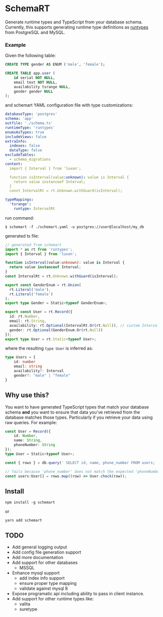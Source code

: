 SchemaRT
========

Generate runtime types and TypeScript from your database schema. Currently, this supports generating runtime type definitions as [runtypes](https://github.com/pelotom/runtypes) from PostgreSQL and MySQL.

### Example
Given the following table:
```sql
CREATE TYPE gender AS ENUM ('male', 'female');

CREATE TABLE app.user (
    id serial NOT NULL,
    email text NOT NULL,
    availability tsrange NULL,
    gender gender NULL
);
```

and schemart YAML configuration file with type customizations:
```yaml
databaseType: 'postgres'
schema: 'app'
outfile: './schema.ts'
runtimeType: 'runtypes'
enumsAsTypes: true
includeViews: false
extraInfo:
  indexes: false
  dataType: false
excludeTables:
  - schema_migrations
content:
  import { Interval } from 'luxon';

  function isInterval(value:unknown): value is Interval {
    return value instanceof Interval;
  }
  const IntervalRt = rt.Unknown.withGuard(isInterval);

typeMappings:
  'tsrange':
    runtype: IntervalRt
```

run command:
```
$ schemart -f ./schemart.yaml -u postgres://user@localhost/my_db
```

generated ts file:
```typescript
// generated from schemart
import * as rt from 'runtypes';
import { Interval } from 'luxon';

function isInterval(value:unknown): value is Interval {
  return value instanceof Interval;
}
const IntervalRt = rt.Unknown.withGuard(isInterval);

export const GenderEnum = rt.Union(
  rt.Literal('male'),
  rt.Literal('female')
);
export type Gender = Static<typeof GenderEnum>;

export const User = rt.Record({
  id: rt.Number,
  email: rt.String,
  availability: rt.Optional(IntervalRt.Or(rt.Null)), // custom Interval type
  gender: rt.Optional(GenderEnum.Or(rt.Null))
});
export type User = rt.Static<typeof User>;
```

where the resulting `type User` is inferred as:
```typescript
type Users = {
    id: number
    email: string
    availability?: Interval
    gender?: "male" | "female"
}
```

## Why use this?

You want to have generated TypeScript types that match your database schema **and** you want to ensure that data you've retrieved from the database matches those types. Particularly if you retrieve your data using raw queries.  For example:

```typescript
const User = Record({
    id: Number,
    name: String,
    phoneNumber: String
});
type User = Static<typeof User>;

const { rows } = db.query(' SELECT id, name, phone_number FROM users; ')

// fails because 'phone_number' does not match the expected 'phoneNumber' field in User.
const users:User[] = rows.map((row) => User.check(row));
```


## Install

```
npm install -g schemart
```
or 
```
yarn add schemart
```

<!--
[![oclif](https://img.shields.io/badge/cli-oclif-brightgreen.svg)](https://oclif.io)
[![Version](https://img.shields.io/npm/v/schemart.svg)](https://npmjs.org/package/schemart)
[![Downloads/week](https://img.shields.io/npm/dw/schemart.svg)](https://npmjs.org/package/schemart)
[![License](https://img.shields.io/npm/l/schemart.svg)](https://github.com/codemariner/schemart/blob/master/package.json)
-->

## TODO
- Add general logging output
- Add config file generation support
- Add more documentation
- Add support for other databases
  - MSSQL
- Enhance mysql support
  - add index info support
  - ensure proper type mapping
  - validate against mysql 8
- Expose programatic api including ability to pass in client instance.
- Add support for other runtime types like:
  - valita
  - suretype
